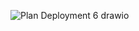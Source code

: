 ![Plan Deployment 6 drawio](https://github.com/nalDaniels/TerraformDeployment6/assets/135375665/49711fef-28f3-47d6-a740-9381a3460050)
